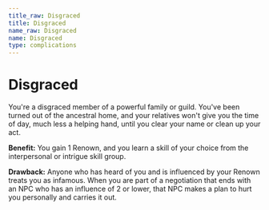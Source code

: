 ```yaml
---
title_raw: Disgraced
title: Disgraced
name_raw: Disgraced
name: Disgraced
type: complications
---
```


# Disgraced

You're a disgraced member of a powerful family or guild. You've been turned out of the ancestral home, and your relatives won't give you the time of day, much less a helping hand, until you clear your name or clean up your act.

**Benefit:** You gain 1 Renown, and you learn a skill of your choice from the interpersonal or intrigue skill group.

**Drawback:** Anyone who has heard of you and is influenced by your Renown treats you as infamous. When you are part of a negotiation that ends with an NPC who has an influence of 2 or lower, that NPC makes a plan to hurt you personally and carries it out.
